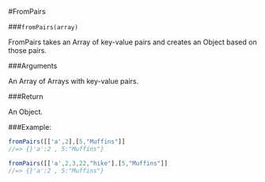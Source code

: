 #FromPairs

###`fromPairs(array)`

FromPairs takes an Array of key-value pairs and creates an Object based on those pairs.

###Arguments

An Array of Arrays with key-value pairs.

###Return

An Object.

###Example:

```javascript
fromPairs([['a',2],[5,"Muffins"]]
//=> {}'a':2 , 5:"Muffins"}

fromPairs([['a',2,3,22,"hike"],[5,"Muffins"]]
//=> {}'a':2 , 5:"Muffins"}
```

